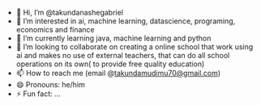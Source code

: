 - 👋 Hi, I’m @takundanashegabriel
- 👀 I’m interested in ai, machine learning, datascience, programing, economics and finance
- 🌱 I’m currently learning java, machine learning and python
- 💞️ I’m looking to collaborate on creating a online school that work using ai and makes no use of external teachers, that can do all school operations on its own( to provide free quality education)
- 📫 How to reach me (email @takundamudimu70@gmail.com)
- 😄 Pronouns: he/him
- ⚡ Fun fact: ...

<!---
takundanashegabriel/takundanashegabriel is a ✨ special ✨ repository because its `README.md` (this file) appears on your GitHub profile.
You can click the Preview link to take a look at your changes.
--->
